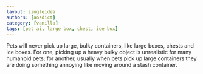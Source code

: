 ```yaml
---
layout: singleidea
authors: [aosdict]
category: [vanilla]
tags: [pet ai, large box, chest, ice box]
---
```

Pets will never pick up large, bulky containers, like large boxes, chests and ice boxes. For one, picking up a heavy bulky object is unrealistic for many humanoid pets; for another, usually when pets pick up large containers they are doing something annoying like moving around a stash container.
